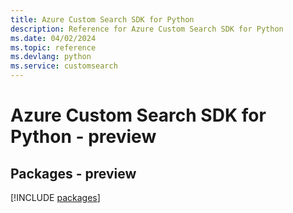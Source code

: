 ```yaml
---
title: Azure Custom Search SDK for Python
description: Reference for Azure Custom Search SDK for Python
ms.date: 04/02/2024
ms.topic: reference
ms.devlang: python
ms.service: customsearch
---
```

# Azure Custom Search SDK for Python - preview
## Packages - preview
[!INCLUDE [packages](custom-search-index.md)]